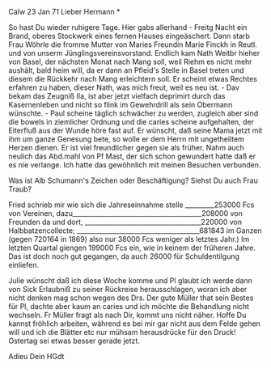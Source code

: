  Calw 23 Jan 71
Lieber Hermann <Mogl>*

So hast Du wieder ruhigere Tage. Hier gabs allerhand - Freitg Nacht ein Brand, oberes Stockwerk eines fernen Hauses eingeäschert. Dann starb Frau Wöhrle die fromme Mutter von Maries Freundin Marie Finckh in Reutl. und von unserm Jünglingsvereinsvorstand. Endlich kam Nath Weitbr hieher von Basel, der nächsten Monat nach Mang soll, weil Riehm es nicht mehr aushält, bald heim will, da er dann an Pfleid's Stelle in Basel treten und diesem die Rückkehr nach Mang erleichtern soll. Er scheint etwas Rechtes erfahren zu haben, dieser Nath, was mich freut, weil es neu ist. - Dav bekam das Zeugniß IIa, ist aber jetzt vielfach deprimirt durch das Kasernenleben und nicht so flink im Gewehrdrill als sein Obermann wünschte. - Paul scheine täglich schwächer zu werden, zugleich aber sind die bowels in ziemlicher Ordnung und die caries scheine aufgehalten, der Eiterfluß aus der Wunde höre fast auf. Er wünscht, daß seine Mama jetzt mit ihm um ganze Genesung bete, so wolle er dem Herrn mit ungetheiltem Herzen dienen. Er ist viel freundlicher gegen sie als früher. Nahm auch neulich das Abd.mahl von Pf Mast, der sich schon gewundert hatte daß er es nie verlange. Ich hatte das gewöhnlich mit meinen Besuchen verbunden.

Was ist Alb Schumann's Zeichen oder Beschäftigung? Siehst Du auch Frau Traub?

Fried schrieb mir wie sich die Jahreseinnahme stelle _________253000 Fcs von Vereinen, dazu________________________________________208000 von Freunden da und dort, ____________________________________220000 von Halbbatzencollecte; ______________________________________681843 im Ganzen (gegen 720164 in 1869) also nur 38000 Fcs weniger als letztes Jahr.) Im letzten Quartal giengen 199000 Fcs ein, wie in keinem der früheren Jahre. Das ist doch noch gut gegangen, da auch 26000 für Schuldentilgung einliefen.

Julie wünscht daß ich diese Woche komme und Pl glaubt ich werde dann von Sick Erlaubniß zu seiner Rückreise herausschlagen, woran ich aber nicht denken mag schon wegen des Drs. Der gute Müller that sein Bestes für Pl, dachte aber kaum an caries und ich möchte die Behandlung nicht wechseln. Fr Müller fragt als nach Dir, kommt uns nicht näher. Hoffe Du kannst fröhlich arbeiten, während es bei mir gar nicht aus dem Felde gehen will und ich die Blätter etc nur mühsam herausdrücke für den Druck! Ostertag sei etwas besser gerade jetzt.

 Adieu Dein HGdt
